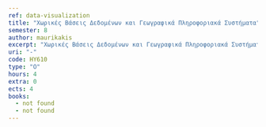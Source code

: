 ```yaml
---
ref: data-visualization
title: "Χωρικές Βάσεις Δεδομένων και Γεωγραφικά Πληροφοριακά Συστήματα"
semester: 8
author: maurikakis
excerpt: "Χωρικές Βάσεις Δεδομένων και Γεωγραφικά Πληροφοριακά Συστήματα."
uri: "-"
code: ΗΥ610
type: "O"
hours: 4
extra: 0
ects: 4
books:
  - not found
  - not found
---
```

